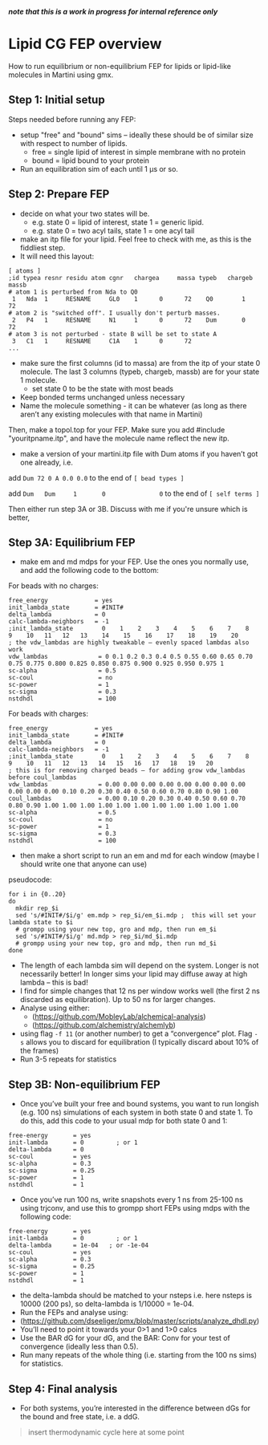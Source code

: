 ***note that this is a work in progress for internal reference only*** 

# Lipid CG FEP overview

How to run equilibrium or non-equilibrium FEP for lipids or lipid-like molecules in Martini using gmx.

## Step 1: Initial setup

Steps needed before running any FEP:
- setup "free" and "bound" sims – ideally these should be of similar size with respect to number of lipids.
  - free = single lipid of interest in simple membrane with no protein
  - bound = lipid bound to your protein
- Run an equilibration sim of each until 1 µs or so. 

## Step 2: Prepare FEP
- decide on what your two states will be. 
  -	e.g. state 0 = lipid of interest, state 1 = generic lipid. 
  -	e.g. state 0 = two acyl tails, state 1 = one acyl tail
-	make an itp file for your lipid. Feel free to check with me, as this is the fiddliest step.
-	It will need this layout:

```
[ atoms ]
;id typea resnr residu atom cgnr   chargea     massa typeb   chargeb massb
# atom 1 is perturbed from Nda to Q0
 1   Nda  1     RESNAME     GL0    1      0      72    Q0        1       72
# atom 2 is "switched off". I usually don't perturb masses.
 2   P4   1     RESNAME     N1     1      0      72    Dum       0       72
# atom 3 is not perturbed - state B will be set to state A
 3   C1   1     RESNAME     C1A    1      0      72   
...
```

- make sure the first columns (id to massa) are from the itp of your state 0 molecule. The last 3 columns (typeb, chargeb, massb) are for your state 1 molecule.
  - set state 0 to be the state with most beads
-	Keep bonded terms unchanged unless necessary
- Name the molecule something - it can be whatever (as long as there aren’t any existing molecules with that name in Martini)

Then, make a topol.top for your FEP. Make sure you add #include "youritpname.itp", and have the molecule name reflect the new itp. 
-	make a version of your martini.itp file with Dum atoms if you haven’t got one already, i.e.

add ```Dum 72 0 A 0.0 0.0``` to the end of ``` [ bead types ] ```

add ```Dum   Dum     1       0               0``` to the end of ``` [ self terms ] ```

Then either run step 3A or 3B. Discuss with me if you're unsure which is better,

## Step 3A: Equilibrium FEP

- make em and md mdps for your FEP. Use the ones you normally use, and add the following code to the bottom:

For beads with no charges:

```
free_energy             = yes
init_lambda_state       = #INIT#
delta_lambda            = 0        
calc-lambda-neighbors   = -1  
;init_lambda_state        0    1    2    3    4    5    6    7    8    9    10   11   12   13    14    15    16    17    18    19    20   
; the vdw_lambdas are highly tweakable – evenly spaced lambdas also work
vdw_lambdas              = 0 0.1 0.2 0.3 0.4 0.5 0.55 0.60 0.65 0.70 0.75 0.775 0.800 0.825 0.850 0.875 0.900 0.925 0.950 0.975 1
sc-alpha                 = 0.5      
sc-coul                  = no
sc-power                 = 1      
sc-sigma                 = 0.3    
nstdhdl                  = 100
```

For beads with charges:

```
free_energy             = yes
init_lambda_state       = #INIT#
delta_lambda            = 0        
calc-lambda-neighbors   = -1  
;init_lambda_state        0    1    2    3    4    5    6    7    8    9    10   11   12   13   14   15   16   17   18   19   20
; this is for removing charged beads – for adding grow vdw_lambdas before coul_lambdas 
vdw_lambdas              = 0.00 0.00 0.00 0.00 0.00 0.00 0.00 0.00 0.00 0.00 0.00 0.10 0.20 0.30 0.40 0.50 0.60 0.70 0.80 0.90 1.00
coul_lambdas             = 0.00 0.10 0.20 0.30 0.40 0.50 0.60 0.70 0.80 0.90 1.00 1.00 1.00 1.00 1.00 1.00 1.00 1.00 1.00 1.00 1.00
sc-alpha                 = 0.5      
sc-coul                  = no
sc-power                 = 1      
sc-sigma                 = 0.3    
nstdhdl                  = 100
```

- then make a short script to run an em and md for each window (maybe I should write one that anyone can use)

pseudocode:

```
for i in {0..20}
do
  mkdir rep_$i
  sed 's/#INIT#/$i/g' em.mdp > rep_$i/em_$i.mdp ;  this will set your lambda state to $i
  # grompp using your new top, gro and mdp, then run em_$i
  sed 's/#INIT#/$i/g' md.mdp > rep_$i/md_$i.mdp 
  # grompp using your new top, gro and mdp, then run md_$i
done
```

- The length of each lambda sim will depend on the system. Longer is not necessarily better! In longer sims your lipid may diffuse away at high lambda – this is bad!
- I find for simple changes that 12 ns per window works well (the first 2 ns discarded as equilibration). Up to 50 ns for larger changes.
- Analyse using either:
  - (https://github.com/MobleyLab/alchemical-analysis)
  - (https://github.com/alchemistry/alchemlyb) 
- using flag ```-f 11``` (or another number) to get a “convergence” plot. Flag ```-s``` allows you to discard for equilibration (I typically discard about 10% of the frames)
- Run 3-5 repeats for statistics

## Step 3B: Non-equilibrium FEP

- Once you’ve built your free and bound systems, you want to run longish (e.g. 100 ns) simulations of each system in both state 0 and state 1. To do this, add this code to your usual mdp for both state 0 and 1:

```
free-energy       = yes
init-lambda       = 0         ; or 1
delta-lambda      = 0  
sc-coul           = yes   
sc-alpha          = 0.3   
sc-sigma          = 0.25  
sc-power          = 1     
nstdhdl           = 1 
```

-	Once you’ve run 100 ns, write snapshots every 1 ns from 25-100 ns using trjconv, and use this to grompp short FEPs using mdps with the following code:

```
free-energy       = yes
init-lambda       = 0         ; or 1
delta-lambda      = 1e-04  	; or -1e-04  
sc-coul           = yes   
sc-alpha          = 0.3   
sc-sigma          = 0.25  
sc-power          = 1     
nstdhdl           = 1 
```

- the delta-lambda should be matched to your nsteps i.e. here nsteps is 10000 (200 ps), so delta-lambda is 1/10000 = 1e-04.
-	Run the FEPs and analyse using:
  -	(https://github.com/dseeliger/pmx/blob/master/scripts/analyze_dhdl.py)
-	You’ll need to point it towards your 0>1 and 1>0 calcs
- Use the BAR dG for your dG, and the BAR: Conv for your test of convergence (ideally less than 0.5).
-	Run many repeats of the whole thing (i.e. starting from the 100 ns sims) for statistics.

## Step 4: Final analysis
- For both systems, you’re interested in the difference between dGs for the bound and free state, i.e. a ddG.

> insert thermodynamic cycle here at some point

